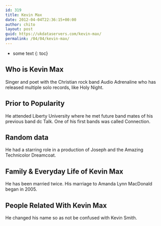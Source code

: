```yaml
---
id: 319
title: Kevin Max
date: 2012-04-04T22:36:15+00:00
author: chito
layout: post
guid: https://ukdataservers.com/kevin-max/
permalink: /04/04/kevin-max/
---
```


* some text
{: toc}


## Who is  Kevin Max
                  
                  
                  
Singer and poet with the Christian rock band Audio Adrenaline who has released multiple solo records, like Holy Night.
                  
                
                
                
## Prior to Popularity 
                  
                  
                  
He attended Liberty University where he met future band mates of his previous band dc Talk. One of his first bands was called Connection.
                  
                
                
                
## Random data 
                  
                  
                  
He had a starring role in a production of Joseph and the Amazing Technicolor Dreamcoat.
                  
                
                
                
## Family & Everyday Life of Kevin Max
                  
                  
                  
He has been married twice. His marriage to Amanda Lynn MacDonald began in 2005.
                  
                
                
                
## People Related With  Kevin Max
                  
                  
                  
He changed his name so as not be confused with Kevin Smith.
                  
                
              
            
          
          
          
    
    
  
